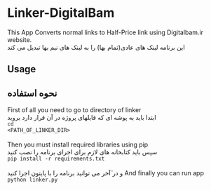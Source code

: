 # Linker-DigitalBam
This App Converts normal links to Half-Price link using Digitalbam.ir website.<br>
این برنامه لینک های عادی(تمام بها) را به لینک های نیم بها تبدیل می کند<br>

## Usage
## نحوه استفاده

First of all you need to go to directory of linker<br>
ابتدا باید به پوشه ای که فایلهای پروژه در آن قرار دارد بروید<br>
  <code>cd <PATH_OF_LINKER_DIR></code><br>
<br>
Then you must install required libraries using pip<br>
  سپس باید کتابخانه های لازم برای اجرای برنامه را نصب کنید<br>
  <code>pip install -r requirements.txt</code><br>
<br>
  و در ٰآخر می توانید برنامه را با پایتون اجرا کنید
And finally you can run app<br>
  <code>python linker.py</code><br>
